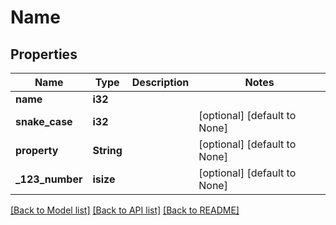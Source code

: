 # Name

## Properties
Name | Type | Description | Notes
------------ | ------------- | ------------- | -------------
**name** | **i32** |  | 
**snake_case** | **i32** |  | [optional] [default to None]
**property** | **String** |  | [optional] [default to None]
**_123_number** | **isize** |  | [optional] [default to None]

[[Back to Model list]](../README.md#documentation-for-models) [[Back to API list]](../README.md#documentation-for-api-endpoints) [[Back to README]](../README.md)


